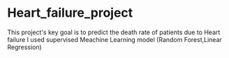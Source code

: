 # Heart_failure_project
This project's key goal is to predict the death rate of patients due to Heart failure 
I used supervised Meachine Learning model (Random Forest,Linear Regression)
